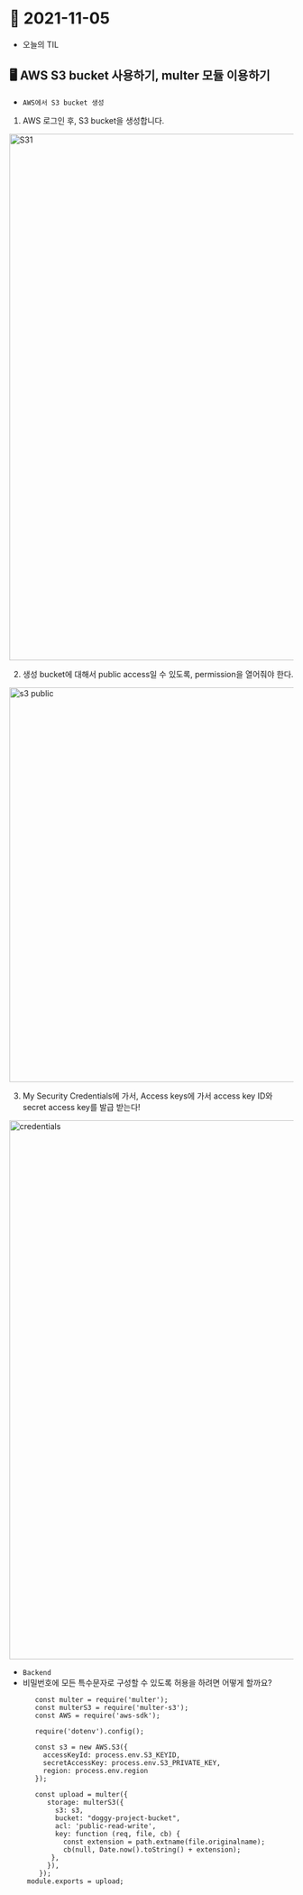 # 📝 2021-11-05
- 오늘의 TIL

## 🖥 AWS S3 bucket 사용하기, multer 모듈 이용하기

- `AWS에서 S3 bucket 생성`

1. AWS 로그인 후, S3 bucket을 생성합니다. 
<img width="934" alt="S31" src="https://user-images.githubusercontent.com/59908525/140505533-aa9d65d2-e1d5-48b8-8700-46c645a9d410.PNG">


2. 생성 bucket에 대해서 public access일 수 있도록, permission을 열어줘야 한다.
<img width="700" alt="s3 public" src="https://user-images.githubusercontent.com/59908525/140505597-78fe9a00-7229-4947-b4f9-e883f802a8dd.PNG">


3. My Security Credentials에 가서, Access keys에 가서 access key ID와 secret access key를 발급 받는다!
<img width="956" alt="credentials" src="https://user-images.githubusercontent.com/59908525/140503967-d3169260-5425-499e-9d06-76241c914e66.PNG">



- `Backend`
- 비밀번호에 모든 특수문자로 구성할 수 있도록 허용을 하려면 어떻게 할까요?         
    ```const path = require('path');
       const multer = require('multer');
       const multerS3 = require('multer-s3');
       const AWS = require('aws-sdk');

       require('dotenv').config();

       const s3 = new AWS.S3({ 
         accessKeyId: process.env.S3_KEYID, 
         secretAccessKey: process.env.S3_PRIVATE_KEY,
         region: process.env.region
       });

       const upload = multer({
          storage: multerS3({
            s3: s3,
            bucket: "doggy-project-bucket",
            acl: 'public-read-write',
            key: function (req, file, cb) {
              const extension = path.extname(file.originalname);
              cb(null, Date.now().toString() + extension);
           },
          }),
        });
     module.exports = upload;
     ```       
